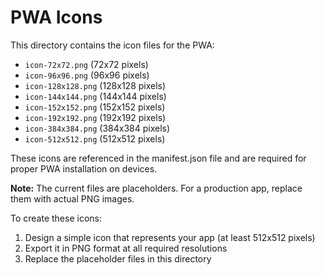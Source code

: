 # PWA Icons

This directory contains the icon files for the PWA:

- `icon-72x72.png` (72x72 pixels)
- `icon-96x96.png` (96x96 pixels)
- `icon-128x128.png` (128x128 pixels)
- `icon-144x144.png` (144x144 pixels)
- `icon-152x152.png` (152x152 pixels)
- `icon-192x192.png` (192x192 pixels)
- `icon-384x384.png` (384x384 pixels)
- `icon-512x512.png` (512x512 pixels)

These icons are referenced in the manifest.json file and are required for proper PWA installation on devices.

**Note:** The current files are placeholders. For a production app, replace them with actual PNG images.

To create these icons:
1. Design a simple icon that represents your app (at least 512x512 pixels)
2. Export it in PNG format at all required resolutions
3. Replace the placeholder files in this directory
</content>
</file>
</files>